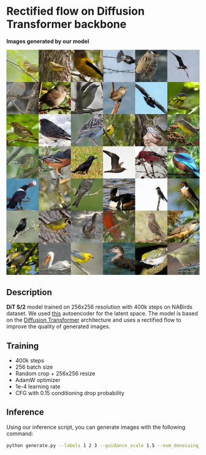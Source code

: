 # Rectified flow on Diffusion Transformer backbone 

**Images generated by our model**

![Flow-dit Logo](sc/colage.jpg "Colage")

## Description

**DiT S/2** model trained on 256x256 resolution with 400k steps on NABirds dataset. We used [this](https://huggingface.co/stabilityai/sd-vae-ft-mse) autoencoder for the latent space. The model is based on the [Diffusion Transformer](https://arxiv.org/abs/2205.11487) architecture and uses a rectified flow to improve the quality of generated images.

## Training
- 400k steps
- 256 batch size
- Random crop + 256x256 resize
- AdamW optimizer
- 1e-4 learning rate
- CFG with 0.15 conditioning drop probability

## Inference

Using our inference script, you can generate images with the following command:

```bash
python generate.py --labels 1 2 3 --guidance_scale 1.5 --num_denoising_steps 100
```
